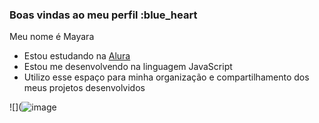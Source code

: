 ### Boas vindas ao meu perfil :blue_heart

Meu nome é Mayara

- Estou estudando na [Alura](https://www.alura.com.br)
- Estou me desenvolvendo na linguagem JavaScript
- Utilizo esse espaço para minha organização e compartilhamento dos meus projetos desenvolvidos

![](![image](https://github.com/m4ysilva/m4ysilva/assets/169112025/d8f3af42-1efd-40f7-acf0-ecd6a26e495a)
